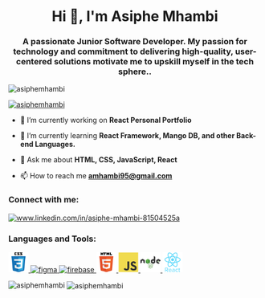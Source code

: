<h1 align="center">Hi 👋, I'm Asiphe Mhambi</h1>
<h3 align="center">A passionate Junior Software Developer. My passion for technology and commitment to delivering high-quality, user-centered solutions motivate me to upskill myself in the tech sphere..</h3>

<p align="left"> <img src="https://komarev.com/ghpvc/?username=asiphemhambi&label=Profile%20views&color=0e75b6&style=flat" alt="asiphemhambi" /> </p>

<p align="left"> <a href="https://github.com/ryo-ma/github-profile-trophy"><img src="https://github-profile-trophy.vercel.app/?username=asiphemhambi" alt="asiphemhambi" /></a> </p>

- 🔭 I’m currently working on **React Personal Portfolio**

- 🌱 I’m currently learning **React Framework, Mango DB, and other Back-end Languages.**

- 💬 Ask me about **HTML, CSS, JavaScript, React**

- 📫 How to reach me **amhambi95@gmail.com**

<h3 align="left">Connect with me:</h3>
<p align="left">
<a href="https://linkedin.com/in/www.linkedin.com/in/asiphe-mhambi-81504525a" target="blank"><img align="center" src="https://raw.githubusercontent.com/rahuldkjain/github-profile-readme-generator/master/src/images/icons/Social/linked-in-alt.svg" alt="www.linkedin.com/in/asiphe-mhambi-81504525a" height="30" width="40" /></a>
</p>

<h3 align="left">Languages and Tools:</h3>
<p align="left"> <a href="https://www.w3schools.com/css/" target="_blank" rel="noreferrer"> <img src="https://raw.githubusercontent.com/devicons/devicon/master/icons/css3/css3-original-wordmark.svg" alt="css3" width="40" height="40"/> </a> <a href="https://www.figma.com/" target="_blank" rel="noreferrer"> <img src="https://www.vectorlogo.zone/logos/figma/figma-icon.svg" alt="figma" width="40" height="40"/> </a> <a href="https://firebase.google.com/" target="_blank" rel="noreferrer"> <img src="https://www.vectorlogo.zone/logos/firebase/firebase-icon.svg" alt="firebase" width="40" height="40"/> </a> <a href="https://www.w3.org/html/" target="_blank" rel="noreferrer"> <img src="https://raw.githubusercontent.com/devicons/devicon/master/icons/html5/html5-original-wordmark.svg" alt="html5" width="40" height="40"/> </a> <a href="https://developer.mozilla.org/en-US/docs/Web/JavaScript" target="_blank" rel="noreferrer"> <img src="https://raw.githubusercontent.com/devicons/devicon/master/icons/javascript/javascript-original.svg" alt="javascript" width="40" height="40"/> </a> <a href="https://nodejs.org" target="_blank" rel="noreferrer"> <img src="https://raw.githubusercontent.com/devicons/devicon/master/icons/nodejs/nodejs-original-wordmark.svg" alt="nodejs" width="40" height="40"/> </a> <a href="https://reactjs.org/" target="_blank" rel="noreferrer"> <img src="https://raw.githubusercontent.com/devicons/devicon/master/icons/react/react-original-wordmark.svg" alt="react" width="40" height="40"/> </a> </p>

<p><img align="left" src="https://github-readme-stats.vercel.app/api/top-langs?username=asiphemhambi&show_icons=true&locale=en&layout=compact" alt="asiphemhambi" /></p>

<p>&nbsp;<img align="center" src="https://github-readme-stats.vercel.app/api?username=asiphemhambi&show_icons=true&locale=en" alt="asiphemhambi" /></p>


